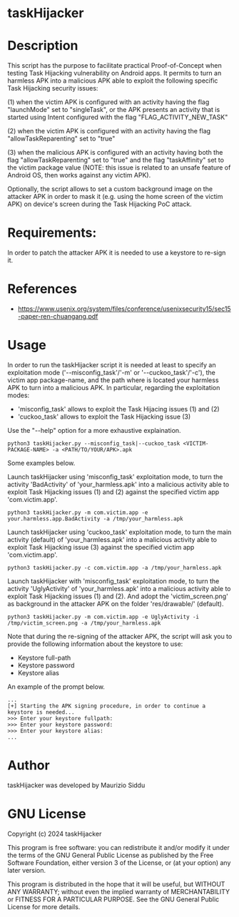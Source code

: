 taskHijacker
======================

# Description
This script has the purpose to facilitate practical Proof-of-Concept when testing Task Hijacking vulnerability on Android apps. 
It permits to turn an harmless APK into a malicious APK able to exploit the following specific Task Hijacking security issues:

(1) when the victim APK is configured with an activity having the flag "launchMode" set 
    to "singleTask", or the APK presents an activity that is started using Intent configured
    with the flag "FLAG_ACTIVITY_NEW_TASK"                                            

(2) when the victim APK is configured with an activity having the flag "allowTaskReparenting" 
    set to "true"                                                             

(3) when the malicious APK is configured with an activity having both the flag "allowTaskReparenting" 
    set to "true" and the flag "taskAffinity" set to the victim package value (NOTE: this issue 
    is related to an unsafe feature of Android OS, then works against any victim APK).  


Optionally, the script allows to set a custom background image on the attacker APK in 
order to mask it (e.g. using the home screen of the victim APK) on device's screen during the 
Task Hijacking PoC attack.


# Requirements:
In order to patch the attacker APK it is needed to use a keystore to re-sign it.


# References
* https://www.usenix.org/system/files/conference/usenixsecurity15/sec15-paper-ren-chuangang.pdf



# Usage
In order to run the taskHijacker script it is needed at least to specify an exploitation mode ('--misconfig_task'/'-m' or '--cuckoo_task'/'-c'), 
the victim app package-name, and the path where is located your harmless APK to turn into a malicious APK.
In particular, regarding the exploitation modes:
* 'misconfig_task' allows to exploit the Task Hijacing issues (1) and (2) 
* 'cuckoo_task' allows to exploit the Task Hijacking issue (3)

Use the "--help" option for a more exhaustive explaination.

```
python3 taskHijacker.py --misconfig_task|--cuckoo_task <VICTIM-PACKAGE-NAME> -a <PATH/TO/YOUR/APK>.apk
```

Some examples below.

Launch taskHijacker using 'misconfig_task' exploitation mode, to turn the activity 'BadActivity' of 'your_harmless.apk' into a malicious activity 
able to exploit Task Hijacking issues (1) and (2) against the specified victim app 'com.victim.app'.  
```
python3 taskHijacker.py -m com.victim.app -e your.harmless.app.BadActivity -a /tmp/your_harmless.apk
```

Launch taskHijacker using 'cuckoo_task' exploitation mode, to turn the main activity (default) of 'your_harmless.apk' into a malicious activity 
able to exploit Task Hijacking issue (3) against the specified victim app 'com.victim.app'. 
```
python3 taskHijacker.py -c com.victim.app -a /tmp/your_harmless.apk
```

Launch taskHijacker with 'misconfig_task' exploitation mode, to turn the activity 'UglyActivity' of 'your_harmless.apk' into a malicious activity 
able to exploit Task Hijacking issues (1) and (2). And adopt the 'victim_screen.png' as background in the attacker APK on the folder 'res/drawable/' (default).
```
python3 taskHijacker.py -m com.victim.app -e UglyActivity -i /tmp/victim_screen.png -a /tmp/your_harmless.apk
```

Note that during the re-signing of the attacker APK, the script will ask you to provide the following information about the keystore to use:
* Keystore full-path
* Keystore password
* Keystore alias

An example of the prompt below.
```
...
[+] Starting the APK signing procedure, in order to continue a keystore is needed...
>>> Enter your keystore fullpath: 
>>> Enter your keystore password: 
>>> Enter your keystore alias:
...
```



# Author
taskHijacker was developed by Maurizio Siddu


# GNU License
Copyright (c) 2024 taskHijacker

This program is free software: you can redistribute it and/or modify
it under the terms of the GNU General Public License as published by
the Free Software Foundation, either version 3 of the License, or
(at your option) any later version.

This program is distributed in the hope that it will be useful,
but WITHOUT ANY WARRANTY; without even the implied warranty of
MERCHANTABILITY or FITNESS FOR A PARTICULAR PURPOSE. See the
GNU General Public License for more details.
